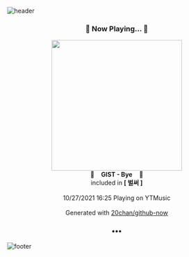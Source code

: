 ![header](https://capsule-render.vercel.app/api?type=wave&height=170&section=header&text=Hi.%20I'm%20SHIFT&fontColor=090707&fontAlignX=45&fontAlignY=65&fontSize=100)

<h3 align="center">🎵 Now Playing... 🎵</h3>
<p align="center">
  <a href="https://music.youtube.com/watch?v=7I-lqK8VqDc">
    <img width="300" src="https://lh3.googleusercontent.com/hoANJ0FiUMEqbJjTCE9oHm7GVg7K9WqqHc7EFT1cDFMf1wfyuTHdijcU9m0VtjetqJXtDQlGTxCW1Ypm">
  </a>
  <br>
  🎵&nbsp&nbsp&nbsp <b>GIST - Bye</b> &nbsp&nbsp&nbsp🎵
  <br>
  included in <b>[ 벌써 ]</b>
  
  <br />
  <br />
  10/27/2021 16:25 Playing on YTMusic
  <br />
  <br />
  Generated with <a href="https://github.com/20chan/github-now">20chan/github-now</a>
</p>

<h3 align="center">•••</h3>

![footer](https://capsule-render.vercel.app/api?type=wave&height=150&section=footer)
